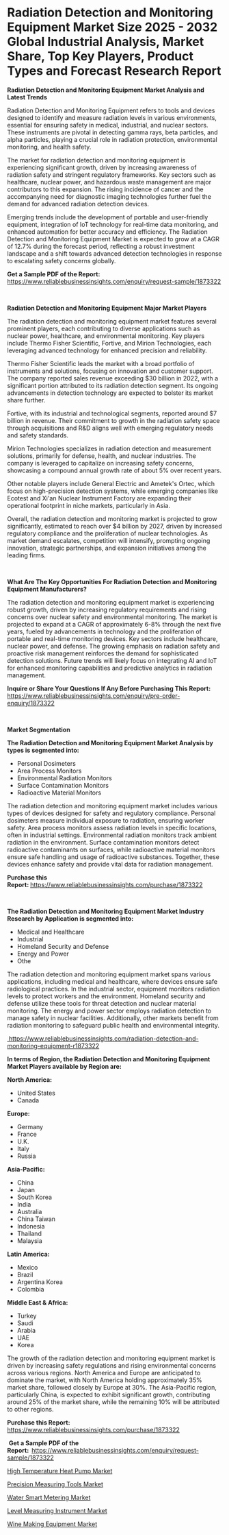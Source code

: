 <p><h1>Radiation Detection and Monitoring Equipment Market Size 2025 - 2032 Global Industrial Analysis, Market Share, Top Key Players, Product Types and Forecast Research Report</h1></p><p><strong>Radiation Detection and Monitoring Equipment Market Analysis and Latest Trends</strong></p>
<p><p>Radiation Detection and Monitoring Equipment refers to tools and devices designed to identify and measure radiation levels in various environments, essential for ensuring safety in medical, industrial, and nuclear sectors. These instruments are pivotal in detecting gamma rays, beta particles, and alpha particles, playing a crucial role in radiation protection, environmental monitoring, and health safety.</p><p>The market for radiation detection and monitoring equipment is experiencing significant growth, driven by increasing awareness of radiation safety and stringent regulatory frameworks. Key sectors such as healthcare, nuclear power, and hazardous waste management are major contributors to this expansion. The rising incidence of cancer and the accompanying need for diagnostic imaging technologies further fuel the demand for advanced radiation detection devices.</p><p>Emerging trends include the development of portable and user-friendly equipment, integration of IoT technology for real-time data monitoring, and enhanced automation for better accuracy and efficiency. The Radiation Detection and Monitoring Equipment Market is expected to grow at a CAGR of 12.7% during the forecast period, reflecting a robust investment landscape and a shift towards advanced detection technologies in response to escalating safety concerns globally.</p></p>
<p><strong>Get a Sample PDF of the Report:&nbsp;</strong> <a href="https://www.reliablebusinessinsights.com/enquiry/request-sample/1873322?utm_campaign=1113&utm_medium=2&utm_source=Github&utm_content=ia&utm_term=16022025&utm_id=radiation-detection-and-monitoring-equipment">https://www.reliablebusinessinsights.com/enquiry/request-sample/1873322</a></p>
<p>&nbsp;</p>
<p><strong>Radiation Detection and Monitoring Equipment Major Market Players</strong></p>
<p><p>The radiation detection and monitoring equipment market features several prominent players, each contributing to diverse applications such as nuclear power, healthcare, and environmental monitoring. Key players include Thermo Fisher Scientific, Fortive, and Mirion Technologies, each leveraging advanced technology for enhanced precision and reliability.</p><p>Thermo Fisher Scientific leads the market with a broad portfolio of instruments and solutions, focusing on innovation and customer support. The company reported sales revenue exceeding $30 billion in 2022, with a significant portion attributed to its radiation detection segment. Its ongoing advancements in detection technology are expected to bolster its market share further.</p><p>Fortive, with its industrial and technological segments, reported around $7 billion in revenue. Their commitment to growth in the radiation safety space through acquisitions and R&D aligns well with emerging regulatory needs and safety standards.</p><p>Mirion Technologies specializes in radiation detection and measurement solutions, primarily for defense, health, and nuclear industries. The company is leveraged to capitalize on increasing safety concerns, showcasing a compound annual growth rate of about 5% over recent years.</p><p>Other notable players include General Electric and Ametek's Ortec, which focus on high-precision detection systems, while emerging companies like Ecotest and Xi'an Nuclear Instrument Factory are expanding their operational footprint in niche markets, particularly in Asia.</p><p>Overall, the radiation detection and monitoring market is projected to grow significantly, estimated to reach over $4 billion by 2027, driven by increased regulatory compliance and the proliferation of nuclear technologies. As market demand escalates, competition will intensify, prompting ongoing innovation, strategic partnerships, and expansion initiatives among the leading firms.</p></p>
<p>&nbsp;</p>
<p><strong>What Are The Key Opportunities For Radiation Detection and Monitoring Equipment Manufacturers?</strong></p>
<p><p>The radiation detection and monitoring equipment market is experiencing robust growth, driven by increasing regulatory requirements and rising concerns over nuclear safety and environmental monitoring. The market is projected to expand at a CAGR of approximately 6-8% through the next five years, fueled by advancements in technology and the proliferation of portable and real-time monitoring devices. Key sectors include healthcare, nuclear power, and defense. The growing emphasis on radiation safety and proactive risk management reinforces the demand for sophisticated detection solutions. Future trends will likely focus on integrating AI and IoT for enhanced monitoring capabilities and predictive analytics in radiation management.</p></p>
<p><strong>Inquire or Share Your Questions If Any Before Purchasing This Report:</strong> <a href="https://www.reliablebusinessinsights.com/enquiry/pre-order-enquiry/1873322?utm_campaign=1113&utm_medium=2&utm_source=Github&utm_content=ia&utm_term=16022025&utm_id=radiation-detection-and-monitoring-equipment">https://www.reliablebusinessinsights.com/enquiry/pre-order-enquiry/1873322</a></p>
<p>&nbsp;</p>
<p><strong>Market Segmentation</strong></p>
<p><strong>The Radiation Detection and Monitoring Equipment Market Analysis by types is segmented into:</strong></p>
<p><ul><li>Personal Dosimeters</li><li>Area Process Monitors</li><li>Environmental Radiation Monitors</li><li>Surface Contamination Monitors</li><li>Radioactive Material Monitors</li></ul></p>
<p><p>The radiation detection and monitoring equipment market includes various types of devices designed for safety and regulatory compliance. Personal dosimeters measure individual exposure to radiation, ensuring worker safety. Area process monitors assess radiation levels in specific locations, often in industrial settings. Environmental radiation monitors track ambient radiation in the environment. Surface contamination monitors detect radioactive contaminants on surfaces, while radioactive material monitors ensure safe handling and usage of radioactive substances. Together, these devices enhance safety and provide vital data for radiation management.</p></p>
<p><strong>Purchase this Report:&nbsp;</strong><a href="https://www.reliablebusinessinsights.com/purchase/1873322?utm_campaign=1113&utm_medium=2&utm_source=Github&utm_content=ia&utm_term=16022025&utm_id=radiation-detection-and-monitoring-equipment">https://www.reliablebusinessinsights.com/purchase/1873322</a></p>
<p>&nbsp;</p>
<p><strong>The Radiation Detection and Monitoring Equipment Market Industry Research by Application is segmented into:</strong></p>
<p><ul><li>Medical and Healthcare</li><li>Industrial</li><li>Homeland Security and Defense</li><li>Energy and Power</li><li>Othe</li></ul></p>
<p><p>The radiation detection and monitoring equipment market spans various applications, including medical and healthcare, where devices ensure safe radiological practices. In the industrial sector, equipment monitors radiation levels to protect workers and the environment. Homeland security and defense utilize these tools for threat detection and nuclear material monitoring. The energy and power sector employs radiation detection to manage safety in nuclear facilities. Additionally, other markets benefit from radiation monitoring to safeguard public health and environmental integrity.</p></p>
<p><a href="https://www.reliablebusinessinsights.com/radiation-detection-and-monitoring-equipment-r1873322?utm_campaign=1113&utm_medium=2&utm_source=Github&utm_content=ia&utm_term=16022025&utm_id=radiation-detection-and-monitoring-equipment">&nbsp;https://www.reliablebusinessinsights.com/radiation-detection-and-monitoring-equipment-r1873322</a></p>
<p><strong>In terms of Region, the Radiation Detection and Monitoring Equipment Market Players available by Region are:</strong></p>
<p>
    <p> <strong> North America: </strong>
        <ul>
            <li>United States</li>
            <li>Canada</li>
        </ul>
        </p> 
    <p> <strong> Europe: </strong>
        <ul>
            <li>Germany</li>
            <li>France</li>
            <li>U.K.</li>
            <li>Italy</li>
            <li>Russia</li>
        </ul>
        </p> 
    <p> <strong> Asia-Pacific: </strong>
        <ul>
            <li>China</li>
            <li>Japan</li>
            <li>South Korea</li>
            <li>India</li>
            <li>Australia</li>
            <li>China Taiwan</li>
            <li>Indonesia</li>
            <li>Thailand</li>
            <li>Malaysia</li>
        </ul>
        </p> 
    <p> <strong> Latin America: </strong>
        <ul>
            <li>Mexico</li>
            <li>Brazil</li>
            <li>Argentina Korea</li>
            <li>Colombia</li>
        </ul>
        </p> 
    <p> <strong> Middle East & Africa: </strong>
        <ul>
            <li>Turkey</li>
            <li>Saudi</li>
            <li>Arabia</li>
            <li>UAE</li>
            <li>Korea</li>
        </ul>
    </p>
    </p>
<p><p>The growth of the radiation detection and monitoring equipment market is driven by increasing safety regulations and rising environmental concerns across various regions. North America and Europe are anticipated to dominate the market, with North America holding approximately 35% market share, followed closely by Europe at 30%. The Asia-Pacific region, particularly China, is expected to exhibit significant growth, contributing around 25% of the market share, while the remaining 10% will be attributed to other regions.</p></p>
<p><strong>Purchase this Report: </strong><a href="https://www.reliablebusinessinsights.com/purchase/1873322?utm_campaign=1113&utm_medium=2&utm_source=Github&utm_content=ia&utm_term=16022025&utm_id=radiation-detection-and-monitoring-equipment">https://www.reliablebusinessinsights.com/purchase/1873322</a></p>
<p>&nbsp;<strong>Get a Sample PDF of the Report:&nbsp;&nbsp;</strong><a href="https://www.reliablebusinessinsights.com/enquiry/request-sample/1873322?utm_campaign=1113&utm_medium=2&utm_source=Github&utm_content=ia&utm_term=16022025&utm_id=radiation-detection-and-monitoring-equipment">https://www.reliablebusinessinsights.com/enquiry/request-sample/1873322</a></p>
<p><strong></strong></p>
<p><p><a href="https://github.com/leyesamilej/Market-Research-Report-List-1/blob/main/high-temperature-heat-pump-market.md?utm_campaign=1113&utm_medium=2&utm_source=Github&utm_content=ia&utm_term=16022025&utm_id=radiation-detection-and-monitoring-equipment">High Temperature Heat Pump Market</a></p><p><a href="https://github.com/ziogaskangui96/Market-Research-Report-List-1/blob/main/precision-measuring-tools-market.md?utm_campaign=1113&utm_medium=2&utm_source=Github&utm_content=ia&utm_term=16022025&utm_id=radiation-detection-and-monitoring-equipment">Precision Measuring Tools Market</a></p><p><a href="https://github.com/guinoopandam/Market-Research-Report-List-1/blob/main/water-smart-metering-market.md?utm_campaign=1113&utm_medium=2&utm_source=Github&utm_content=ia&utm_term=16022025&utm_id=radiation-detection-and-monitoring-equipment">Water Smart Metering Market</a></p><p><a href="https://github.com/carylgrinko/Market-Research-Report-List-1/blob/main/level-measuring-instrument-market.md?utm_campaign=1113&utm_medium=2&utm_source=Github&utm_content=ia&utm_term=16022025&utm_id=radiation-detection-and-monitoring-equipment">Level Measuring Instrument Market</a></p><p><a href="https://github.com/lizonbochil23/Market-Research-Report-List-1/blob/main/wine-making-equipment-market.md?utm_campaign=1113&utm_medium=2&utm_source=Github&utm_content=ia&utm_term=16022025&utm_id=radiation-detection-and-monitoring-equipment">Wine Making Equipment Market</a></p></p>